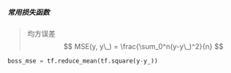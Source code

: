 ##### 常用损失函数
>均方误差
$$
MSE(y, y\_) = \frac{\sum_0^n(y-y\_)^2}{n}
$$
```python
boss_mse = tf.reduce_mean(tf.square(y-y_))
```

